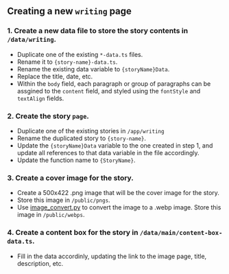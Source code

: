 ## Creating a new `writing` page

### 1. Create a new data file to store the story contents in `/data/writing`.

- Duplicate one of the existing `*-data.ts` files.
- Rename it to `{story-name}-data.ts`.
- Rename the existing data variable to `{storyName}Data`.
- Replace the title, date, etc.
- Within the `body` field, each paragraph or group of paragraphs can be assgined to the `content` field, and styled using the `fontStyle` and `textAlign` fields.

### 2. Create the story `page`.

- Duplicate one of the existing stories in `/app/writing`
- Rename the duplicated story to `{story-name}`.
- Update the `{storyName}Data` variable to the one created in step 1, and update all references to that data variable in the file accordingly.
- Update the function name to `{StoryName}`.

### 3. Create a cover image for the story.

- Create a 500x422 .png image that will be the cover image for the story.
- Store this image in `/public/pngs`.
- Use [image_convert.py](https://github.com/ShaneBonkowski/file-utilities/blob/main/src/file_utilities/image/image_convert.py) to convert the image to a .webp image. Store this image in `/public/webps`.

### 4. Create a content box for the story in `/data/main/content-box-data.ts`.

- Fill in the data accordinly, updating the link to the image page, title, description, etc.
